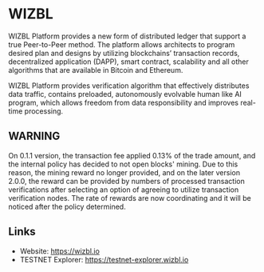 # WIZBL

WIZBL Platform provides a new form of distributed ledger that support a true Peer-to-Peer method. 
The platform allows architects to program desired plan and designs by utilizing 
blockchains’ transaction records, decentralized application (DAPP), smart contract, 
scalability and all other algorithms that are available in Bitcoin and Ethereum. 

WIZBL Platform provides verification algorithm that effectively distributes data traffic, 
contains preloaded, autonomously evolvable human like AI program, which allows freedom 
from data responsibility and improves real-time processing.

## WARNING

On 0.1.1 version, the transaction fee applied 0.13% of the trade amount, and the internal policy has decided to not open blocks' mining. Due to this reason, the mining reward no longer provided, and on the later version 2.0.0, the reward can be provided by numbers of processed transaction verifications after selecting an option of agreeing to utilize transaction verification nodes. The rate of rewards are now coordinating and it will be noticed after the policy determined.

## Links

* Website: https://wizbl.io
* TESTNET Explorer: https://testnet-explorer.wizbl.io
             